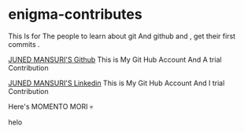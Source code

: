 # enigma-contributes
This Is for The people to learn about git And github and , get their first commits .


[JUNED MANSURI'S Github](https://github.com/HEADYKAGE) This is My Git Hub Account And A trial Contribution

[JUNED MANSURI'S Linkedin](www.linkedin.com/in/bytesizedjuned) This is My Git Hub Account And I trial Contribution

Here's MOMENTO MORI 💀

helo